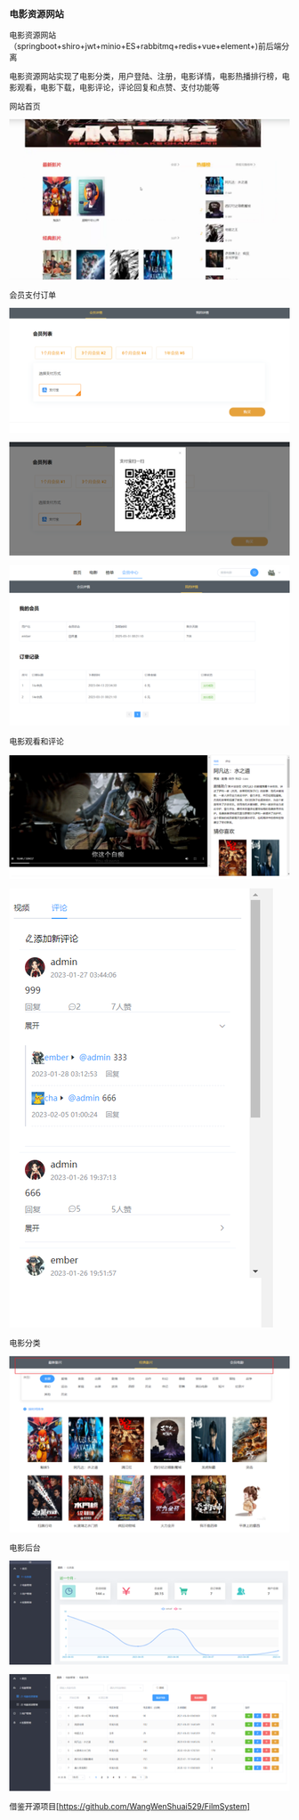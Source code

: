 ### 电影资源网站

电影资源网站（springboot+shiro+jwt+minio+ES+rabbitmq+redis+vue+element+)前后端分离

电影资源网站实现了电影分类，用户登陆、注册，电影详情，电影热播排行榜，电影观看，电影下载，电影评论，评论回复和点赞、支付功能等



网站首页

![图片12](.\doc\图片12.png)

会员支付订单

![图片6](.\doc\图片6.png)

![图片6](.\doc\图片1.png)

![图片6](.\doc\图片3.png)

电影观看和评论

![图片6](.\doc\图片4.png)

![图片6](.\doc\图片5.png)

电影分类

![图片6](.\doc\图片9.png)

电影后台

![图片6](.\doc\图片7.png)

![图片6](.\doc\图片8.png)

借鉴开源项目[https://github.com/WangWenShuai529/FilmSystem]